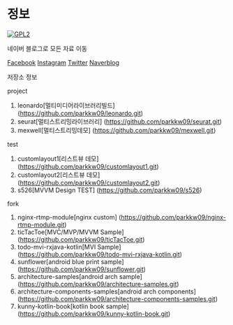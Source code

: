 # 정보

[![GPL2](https://img.shields.io/badge/license-GPL2-yellowgreen.svg)](https://github.com/parkkw09/parkSync/edit/master/LICENSE)


네이버 블로그로 모든 자료 이동

[Facebook](https://www.facebook.com/parkkw09/)
[Instagram](https://www.instagram.com/parkkw09/)
[Twitter](https://twitter.com/parkkw09/)
[Naverblog](https://parkkw09.blog.me/)

저장소 정보

project

1. leonardo[멀티미디어라이브러리빌드] (https://github.com/parkkw09/leonardo.git)
2. seurat[멀티스트리밍라이브러리] (https://github.com/parkkw09/seurat.git)
3. mexwell[멀티스트리밍데모] (https://github.com/parkkw09/mexwell.git)

test

1. customlayout1[리스트뷰 데모] (https://github.com/parkkw09/customlayout1.git)
2. customlayout2[리스트뷰 데모] (https://github.com/parkkw09/customlayout2.git)
3. s526[MVVM Design TEST] (https://github.com/parkkw09/s526)

fork

1. nginx-rtmp-module[nginx custom] (https://github.com/parkkw09/nginx-rtmp-module.git)
2. ticTacToe[MVC/MVP/MVVM Sample] (https://github.com/parkkw09/ticTacToe.git)
3. todo-mvi-rxjava-kotlin[MVI Sample] (https://github.com/parkkw09/todo-mvi-rxjava-kotlin.git)
4. sunflower[android blue print sample] (https://github.com/parkkw09/sunflower.git)
5. architecture-samples[android arch sample] (https://github.com/parkkw09/architecture-samples.git)
6. architecture-components-samples[android arch components] (https://github.com/parkkw09/architecture-components-samples.git)
7. kunny-kotlin-book[kotlin book sample] (https://github.com/parkkw09/kunny-kotlin-book.git)

